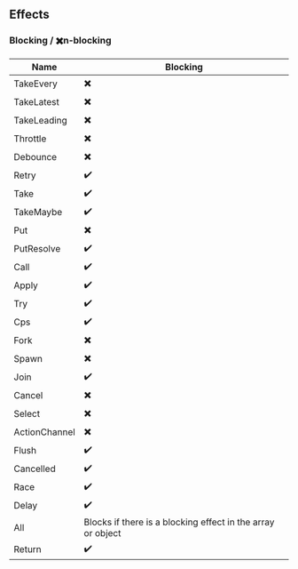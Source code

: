 ## Effects

### Blocking / :heavy_multiplication_x:n-blocking

| Name                 | Blocking                                                    |
| -------------------- | ------------------------------------------------------------|
| TakeEvery            | :heavy_multiplication_x:                                    |
| TakeLatest           | :heavy_multiplication_x:                                    |
| TakeLeading          | :heavy_multiplication_x:                                    |
| Throttle             | :heavy_multiplication_x:                                    |
| Debounce             | :heavy_multiplication_x:                                    |
| Retry                | :heavy_check_mark:                                          |
| Take                 | :heavy_check_mark:                                          |
| TakeMaybe            | :heavy_check_mark:                                          |
| Put                  | :heavy_multiplication_x:                                    |
| PutResolve           | :heavy_check_mark:                                          |
| Call                 | :heavy_check_mark:                                          |
| Apply                | :heavy_check_mark:                                          |
| Try                  | :heavy_check_mark:                                          |
| Cps                  | :heavy_check_mark:                                          |
| Fork                 | :heavy_multiplication_x:                                    |
| Spawn                | :heavy_multiplication_x:                                    |
| Join                 | :heavy_check_mark:                                          |
| Cancel               | :heavy_multiplication_x:                                    |
| Select               | :heavy_multiplication_x:                                    |
| ActionChannel        | :heavy_multiplication_x:                                    |
| Flush                | :heavy_check_mark:                                          |
| Cancelled            | :heavy_check_mark:                                          |
| Race                 | :heavy_check_mark:                                          |
| Delay                | :heavy_check_mark:                                          |
| All                  | Blocks if there is a blocking effect in the array or object |
| Return               | :heavy_check_mark:                                          |

